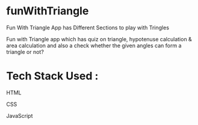 # funWithTriangle
Fun With Triangle App has Different Sections to play with Tringles

Fun with Triangle app which has quiz on triangle, hypotenuse calculation & area calculation and also a check whether the given angles can form a triangle or not?



# Tech Stack Used :

HTML

CSS

JavaScript
